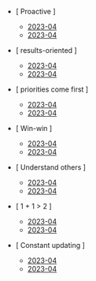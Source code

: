 - [ Proactive ]
	- [2023-04](/en-us/01_proactive/2023-04.md)
	- [2023-04](/en-us/01_proactive/2023-04.md)
	
- [ results-oriented ]
	- [2023-04](/en-us/02_target/2023-04.md)
	- [2023-04](/en-us/02_target/2023-04.md)

- [ priorities come first ]
	- [2023-04](/en-us/03_Important/2023-04.md)
	- [2023-04](/en-us/03_Important/2023-04.md)

- [ Win-win ]
	- [2023-04](/en-us/04_win-win/2023-04.md)
	- [2023-04](/en-us/04_win-win/2023-04.md)

- [ Understand others ]
	- [2023-04](/en-us/05_understand/2023-04.md)
	- [2023-04](/en-us/05_understand/2023-04.md)

- [ 1 + 1 > 2 ]
	- [2023-04](/en-us//06_cooperation/2023-04.md)
	- [2023-04](/en-us//06_cooperation/2023-04.md)

- [ Constant updating ]
	- [2023-04](/en-us/07_promotion/2023-04.md)
	- [2023-04](/en-us/07_promotion/2023-04.md)
